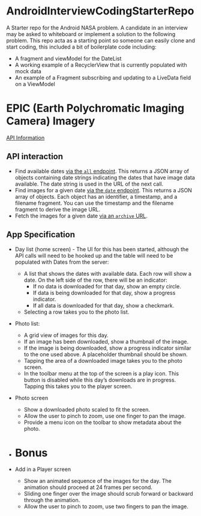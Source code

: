 # AndroidInterviewCodingStarterRepo
A Starter repo for the Android NASA problem. A candidate in an interview may be asked to whiteboard or implement a solution to the following problem. This repo acta
as a starting point so someone can easily clone and start coding, this included a bit of boilerplate code including:
- A fragment and viewModel for the DateList
- A working example of a RecyclerView that is currently populated with mock data
- An example of a Fragment subscribing and updating to a LiveData field on a ViewModel
# EPIC (Earth Polychromatic Imaging Camera) Imagery

[API Information](https://epic.gsfc.nasa.gov/about/api)

## API interaction

- Find available dates [via the `all` endpoint](https://epic.gsfc.nasa.gov/api/enhanced/all). This returns a JSON array of objects containing date strings indicating the dates that have image data available. The date string is used in the URL of the next call.
- Find images for a given date [via the `date` endpoint](https://epic.gsfc.nasa.gov/api/enhanced/date/2018-06-01). This returns a JSON array of objects. Each object has an identifier, a timestamp, and a filename fragment. You can use the timestamp and the filename fragment to derive the image URL.
- Fetch the images for a given date [via an `archive` URL](https://epic.gsfc.nasa.gov/archive/enhanced/2018/06/01/png/epic_RGB_20180601105347.png).

## App Specification

- Day list (home screen) - The UI for this has been started, although the API calls will need to be hooked up and the table will need to be populated with Dates from the server:
    - A list that shows the dates with available data. Each row will show a date. On the left side of the row, there will be an indicator:
        - If no data is downloaded for that day, show an empty circle.
        - If data is being downloaded for that day, show a progress indicator.
        - If all data is downloaded for that day, show a checkmark.
    - Selecting a row takes you to the photo list.
- Photo list:
    - A grid view of images for this day.
    - If an image has been downloaded, show a thumbnail of the image.
    - If the image is being downloaded, show a progress indicator similar to the one used above. A placeholder thumbnail should be shown.
    - Tapping the area of a downloaded image takes you to the photo screen.
    - In the toolbar menu at the top of the screen is a play icon. This button is disabled while this day’s downloads are in progress. Tapping this takes you to the player screen.
- Photo screen
    - Show a downloaded photo scaled to fit the screen.
    - Allow the user to pinch to zoom, use one finger to pan the image.
    - Provide a menu icon on the toolbar to show metadata about the photo.

- # Bonus
- Add in a Player screen
    - Show an animated sequence of the images for the day. The animation should proceed at 24 frames per second.
    - Sliding one finger over the image should scrub forward or backward through the animation.
    - Allow the user to pinch to zoom, use two fingers to pan the image.

